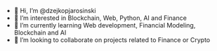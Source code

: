 - 👋 Hi, I’m @dzejkopjarosinski
- 👀 I’m interested in Blockchain, Web, Python, AI and Finance
- 🌱 I’m currently learning Web development, Financial Modeling, Blockchain and AI
- 💞️ I’m looking to collaborate on projects related to Finance or Crypto


